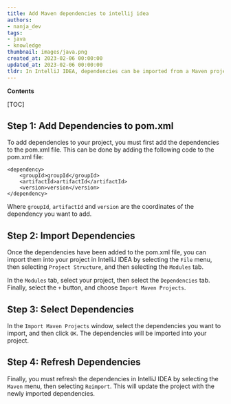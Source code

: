 ```yaml
---
title: Add Maven dependencies to intellij idea
authors:
- nanja_dev
tags:
- java
- knowledge
thumbnail: images/java.png
created_at: 2023-02-06 00:00:00
updated_at: 2023-02-06 00:00:00
tldr: In IntelliJ IDEA, dependencies can be imported from a Maven project by selecting File > Project Structure > Modules > Dependencies tab and clicking the `+` icon.
---
```


**Contents**

[TOC]

## Step 1: Add Dependencies to pom.xml

To add dependencies to your project, you must first add the dependencies to the pom.xml file. This can be done by adding the following code to the pom.xml file:

```
<dependency>
    <groupId>groupId</groupId>
    <artifactId>artifactId</artifactId>
    <version>version</version>
</dependency>
```

Where `groupId`, `artifactId` and `version` are the coordinates of the dependency you want to add.

## Step 2: Import Dependencies

Once the dependencies have been added to the pom.xml file, you can import them into your project in IntelliJ IDEA by selecting the `File` menu, then selecting `Project Structure`, and then selecting the `Modules` tab.

In the `Modules` tab, select your project, then select the `Dependencies` tab. Finally, select the `+` button, and choose `Import Maven Projects`.

## Step 3: Select Dependencies

In the `Import Maven Projects` window, select the dependencies you want to import, and then click `OK`. The dependencies will be imported into your project.

## Step 4: Refresh Dependencies

Finally, you must refresh the dependencies in IntelliJ IDEA by selecting the `Maven` menu, then selecting `Reimport`. This will update the project with the newly imported dependencies.
